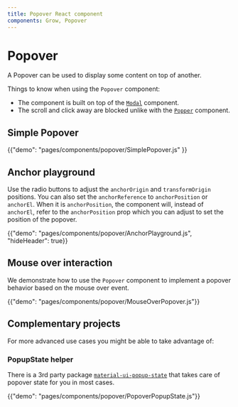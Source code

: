 ```yaml
---
title: Popover React component
components: Grow, Popover
---
```


# Popover

<p class="description">A Popover can be used to display some content on top of another.</p>

Things to know when using the `Popover` component:

- The component is built on top of the [`Modal`](../modal/) component.
- The scroll and click away are blocked unlike with the [`Popper`](../popper/) component.

## Simple Popover

{{"demo": "pages/components/popover/SimplePopover.js" }}

## Anchor playground

Use the radio buttons to adjust the `anchorOrigin` and `transformOrigin` positions.
You can also set the `anchorReference` to `anchorPosition` or `anchorEl`.
When it is `anchorPosition`, the component will, instead of `anchorEl`,
refer to the `anchorPosition` prop which you can adjust to set
the position of the popover.

{{"demo": "pages/components/popover/AnchorPlayground.js", "hideHeader": true}}

## Mouse over interaction

We demonstrate how to use the `Popover` component to implement a popover behavior based on the mouse over event.

{{"demo": "pages/components/popover/MouseOverPopover.js"}}

## Complementary projects

For more advanced use cases you might be able to take advantage of:

### PopupState helper

There is a 3rd party package [`material-ui-popup-state`](https://github.com/jcoreio/material-ui-popup-state) that takes care of popover
state for you in most cases.

{{"demo": "pages/components/popover/PopoverPopupState.js"}}
